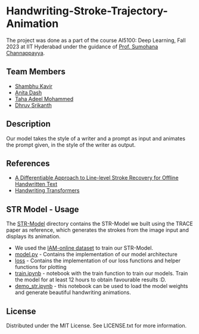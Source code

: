 # Handwriting-Stroke-Trajectory-Animation

The project was done as a part of the course AI5100: Deep Learning, Fall 2023 at IIT Hyderabad under the guidance of [Prof. Sumohana Channappayya](https://people.iith.ac.in/sumohana/).

## Team Members
* [Shambhu Kavir](https://github.com/Shambu-K)
* [Anita Dash](https://github.com/anitadash)
* [Taha Adeel Mohammed](https://github.com/Taha-Adeel)
* [Dhruv Srikanth](https://github.com/Dhruv-Srikanth)

## Description
Our model takes the style of a writer and a prompt as input and animates the prompt given, in the style of the writer as output.

## References

* [A Differentiable Approach to Line-level
Stroke Recovery for Offline Handwritten Text](https://arxiv.org/abs/2105.11559)
* [Handwriting Transformers](https://arxiv.org/abs/2104.03964)

## STR Model - Usage

 The [STR-Model](https://github.com/Shambu-K/handwriting-generator-model/tree/main/Code/STR_model) directory contains the STR-Model we built using the TRACE paper as reference, which generates the strokes from the image input and displays its animation.


* We used the [IAM-online dataset](https://fki.tic.heia-fr.ch/databases/iam-on-line-handwriting-database) to train our STR-Model.
* [model.py](https://github.com/Shambu-K/handwriting-generator-model/blob/main/Code/STR_model/model.py) - Contains the implementation of our model architecture
* [loss](https://github.com/Shambu-K/handwriting-generator-model/tree/main/Code/STR_model/loss) - Contains the implementation of our loss functions and helper functions for plotting
* [train.ipynb](https://github.com/Shambu-K/handwriting-generator-model/blob/main/Code/STR_model/train.ipynb) - notebook with the train function to train our models. Train the model for at least 12 hours to obtain favourable results :D.
* [demo_str.ipynb](https://github.com/Shambu-K/handwriting-generator-model/blob/main/Code/STR_model/demo_str.ipynb) - this notebook can be used to load the model weights and generate beautiful handwriting animations.



## License

Distributed under the MIT License. See LICENSE.txt for more information.
